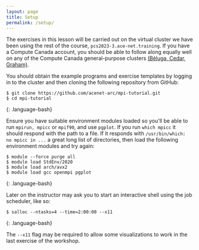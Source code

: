 ```yaml
---
layout: page
title: Setup
permalink: /setup/
---
```

The exercises in this lesson will be carried out on the virtual cluster we have
been using the rest of the course, `pcs2023-3.ace-net.training`.  If you have a
Compute Canada account, you should be able to follow along equally well on any
of the Compute Canada general-purpose clusters 
[(Béluga, Cedar, Graham)](https://docs.computecanada.ca/wiki/Compute_Canada_Documentation).

You should obtain the example programs and exercise templates by logging in to
the cluster and then cloning the following repository from GitHub:

~~~
$ git clone https://github.com/acenet-arc/mpi-tutorial.git
$ cd mpi-tutorial
~~~
{: .language-bash}

Ensure you have suitable environment modules loaded so you'll
be able to run `mpirun, mpicc` or `mpif90`, and use `pgplot`.
If you run `which mpicc` it should respond with the path to a file.
If it responds with `/usr/bin/which: no mpicc in ...` a great
long list of directories, then load the following environment 
modules and try again:

~~~
$ module --force purge all
$ module load StdEnv/2020
$ module load arch/avx2
$ module load gcc openmpi pgplot
~~~
{: .language-bash}

Later on the instructor may ask you to start an interactive shell
using the job scheduler, like so:

~~~
$ salloc --ntasks=4 --time=2:00:00 --x11
~~~
{: .language-bash}

The `--x11` flag may be required to allow some visualizations to work
in the last exercise of the workshop.

